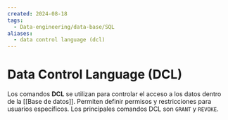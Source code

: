 ```yaml
---
created: 2024-08-18
tags:
  - Data-engineering/data-base/SQL
aliases:
  - data control language (dcl)
---
```

# Data Control Language (DCL)

 Los comandos **DCL** se utilizan para controlar el acceso a los datos dentro de la [[Base de datos]]. Permiten definir permisos y restricciones para usuarios específicos. Los principales comandos DCL son `GRANT` y `REVOKE`.